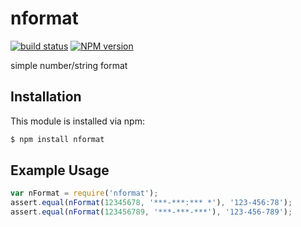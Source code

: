 nformat
========
[![build status](https://secure.travis-ci.org/ruanyl/nformat.svg)](http://travis-ci.org/ruanyl/nformat)
[![NPM version](https://badge.fury.io/js/nformat.svg)](http://badge.fury.io/js/nformat)

simple number/string format

## Installation

This module is installed via npm:

``` bash
$ npm install nformat
```

## Example Usage

``` js
var nFormat = require('nformat');
assert.equal(nFormat(12345678, '***-***:*** *'), '123-456:78');
assert.equal(nFormat(123456789, '***-***-***'), '123-456-789');
```
